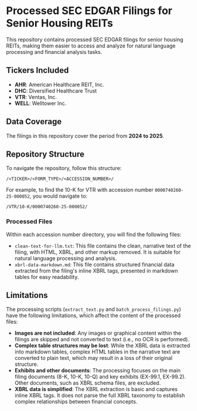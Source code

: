 # Processed SEC EDGAR Filings for Senior Housing REITs

This repository contains processed SEC EDGAR filings for senior housing REITs, making them easier to access and analyze for natural language processing and financial analysis tasks.

## Tickers Included

- **AHR**: American Healthcare REIT, Inc.
- **DHC**: Diversified Healthcare Trust
- **VTR**: Ventas, Inc.
- **WELL**: Welltower Inc.

## Data Coverage

The filings in this repository cover the period from **2024 to 2025**.

## Repository Structure

To navigate the repository, follow this structure:

```
/<TICKER>/<FORM_TYPE>/<ACCESSION_NUMBER>/
```

For example, to find the 10-K for VTR with accession number `0000740260-25-000052`, you would navigate to:

```
/VTR/10-K/0000740260-25-000052/
```

### Processed Files

Within each accession number directory, you will find the following files:

-   `clean-text-for-llm.txt`: This file contains the clean, narrative text of the filing, with HTML, XBRL, and other markup removed. It is suitable for natural language processing and analysis.
-   `xbrl-data-markdown.md`: This file contains structured financial data extracted from the filing's inline XBRL tags, presented in markdown tables for easy readability.

## Limitations

The processing scripts (`extract_text.py` and `batch_process_filings.py`) have the following limitations, which affect the content of the processed files:

-   **Images are not included**: Any images or graphical content within the filings are skipped and not converted to text (i.e., no OCR is performed).
-   **Complex table structures may be lost**: While the XBRL data is extracted into markdown tables, complex HTML tables in the narrative text are converted to plain text, which may result in a loss of their original structure.
-   **Exhibits and other documents**: The processing focuses on the main filing documents (8-K, 10-K, 10-Q) and key exhibits (EX-99.1, EX-99.2). Other documents, such as XBRL schema files, are excluded.
-   **XBRL data is simplified**: The XBRL extraction is basic and captures inline XBRL tags. It does not parse the full XBRL taxonomy to establish complex relationships between financial concepts.
